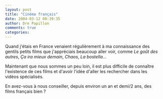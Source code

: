 ```yaml
---
layout: post
title: "Cinéma français"
date: 2004-03-12 00:39:35
author: Dre Papillon
comments: true
categories: 
---
```



Quand j'étais en France venaient régulièrement à ma connaissance des gentils petits films que j'appréciais beaucoup aller voir, comme *Le goût des autres*, *Ça ira mieux demain*, *Chaos*, *La bostella*...

Maintenant que nous sommes un peu loin, il est plus difficile de connaître l'existence de ces films et d'avoir l'idée d'aller les rechercher dans les vidéos spécialisés.

En avez-vous à nous conseiller, depuis environ un an et demi/2 ans, des films français bien ?